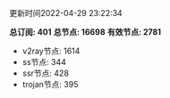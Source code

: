 更新时间2022-04-29 23:22:34

**总订阅: 401**
**总节点: 16698**
**有效节点: 2781**
- v2ray节点: 1614
- ss节点: 344
- ssr节点: 428
- trojan节点: 395
